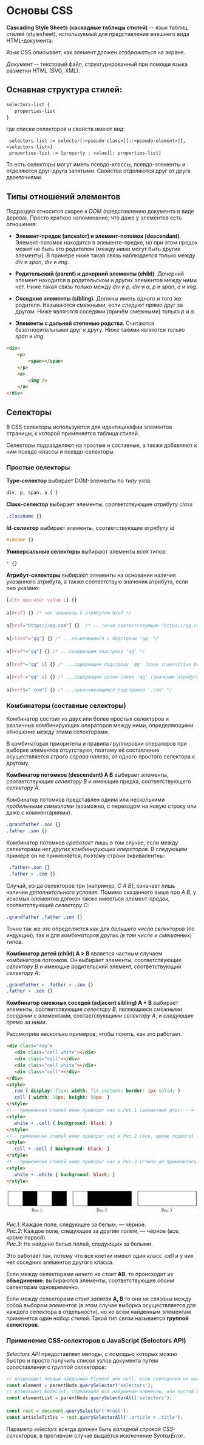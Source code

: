 
# Основы CSS
**Cascading Style Sheets (каскадные таблицы стилей)** -- язык таблиц стилей (stylesheet), используемый для представления внешнего вида HTML-документа. 

Язык CSS описывает, как элемент должен *отображаться* на экране.

*Документ* -- текстовый файл, структурированный при помощи языка разметки HTML (SVG, XML).

## Оснавная структура стилей:
```css
selectors-list {
   properties-list
}
```
где списки селекторов и свойств имеют вид:
```
 selectors-list := selector[:<pseudo-class>][::<pseudo-element>][, <selectors-list>]
 properties-list := [property : value][; properties-list]
```
То есть селекторы могут иметь псевдо-классы, псевдо-элементы и отделяются друг-друга запятыми.
Свойства отделяются друг от друга двоеточиями.

## Типы отношений элементов

Подраздел относится скорее к *DOM* (представлению документа в виде дерева). Просто краткое напоминание, что даже у элементов есть отношения:
* **Элемент-предок (ancestor) и элемент-потомок  (descendant)**.  Элемент-потомок находится в элементе-предке, но при этом предок может не быть его родителем (между ними могут быть другие элементы). В примере ниже такая связь наблюдается только между *div* и *span*, *div* и *img*.

* **Родительский (parent) и дочерний элементы (child)**.  Дочерний элемент находится в родительском и других элементов между ними нет. Ниже такая связь только между  *div* и *p*, *div* и *a*, *p* и *span*, *a* и *img*.

* **Соседние элементы (sibling)**.  Должны иметь одного и того же родителя. Называются смежными, если следуют прямо друг за другом. Ниже являются соседями (причём смежными) только *p* и *a*.

* **Элементы с дальней степенью родства**. Считаются безотносительными друг к другу. Ниже такими являются только *span* и *img*.

```html
<div>
	<p>
		<span></span>
	</p>
	<a>
		<img />
	</a>
</div>
```

## Селекторы

В CSS селекторы используются для идентицикафии элементов страницы, к которой применяется таблица стилей.

Селекторы подразделяют на простые и составные, а также добавляют к ним псевдо-классы и псевдо-селекторы.

### Простые селекторы

**Type-селектор** выбирает DOM-элементы по *типу* узла:
```css
div, p, span, a { }
```
**Class-селектор** выбирает элементы, соответствующие *атрибуту  class*
```css
.classname {}
```
**Id-селектор** выбирает элементы, соответствующие *атрибуту  id*
```css
#idname {}
```
**Универсальные селекторы**  выбирают элементы *всех* типов:
```css
* {}
```
**Атрибут-селекторы**  выбирают элементы на основании наличия указанного атрибута, а также соответствую значения атрибута, если оно указано:
```css
[attr operator value i] {}

a[href] {} /* <a> элементы с атрибутом href */

a[href="https://qq.com"] {}  /* ...точно соответствующим "https://qq.com" */

a[class^="qq"] {} /* ...начинающимся с подстроки 'qq' */

a[href*="qq"] {} /* ...содержащим подстроку 'qq' */

a[href*="qq" i] {} /* ...содержащим подстроку 'qq' (case insensitive благодаря флагу 'i') */

a[href~="qq" i] {} /* ...содержащим целое слово 'qq' (значение атрибута состоит из слов и пробелов) */

a[href$=".com"] {} /* ...заканчивающимся подстрокой '.com' */
```

### Комбинаторы (составные селекторы)
Комбинатор состоит из двух или более простых селекторов и различных комбинирующих операторов между ними, определяющими отношение между этими селекторами. 

В комбинаторах приоритеты и правила группировки операторов при выборке элементов отсутствуют, поэтому её составление осуществляется *строго справа налево*, от одного простого селектора к другому. 

**Комбинатор потомков (descendant) A B**  выбирает элементы, соответствующие *селектору B* и имеющие предка, соответствующего *селектору A*. 

Комбинатор потомков представлен одним или несколькими *пробельными символами* (возможно, с переходом на новую строку или даже с комментариями). 
```css
.grandfather .son {}
.father .son {}
```

Комбинатор потомков *сработает* лишь в том случае, если между селекторами *нет других комбинирующих операторов*. В следующем примере он не применяется, поэтому строки эквивалентны:
```css
 .father>.son {}
 .father > .son {}
```

Случай, когда селекторов три (например, *C A B*), означает лишь наличие *дополнительного условия*. Помимо сказанного выше про *A B*, у искомых элементов должен также имееться *элемент-предок*, соответствующий *селектору C*:
```css
.grandfather .father .son {}
```
Точно так же это определяется  как для *большего числа селекторов* (по индукции), так и для *комбинаторов других (в том числе и смешанных) типов*.

**Комбинатор детей (child) A > B** является частным случаем комбинатора потомков. Он выбирает элементы, соответствующие *селектору B* и имеющие родительский элемент, соответствующий *селектору A*:
```css
.grandfather > .father > .son {}
.father > .son {}
```
**Комбинатор смежных соседей (adjacent sibling) A + B** выбирает элементы, соответствующие *селектору B*, являющиеся *смежными соседями* с элементами, соответсвующими *селектору A*, и *следующие прямо за ними*.

Рассмотрим несколько примеров, чтобы понять, как это работает.
```html
<div class="row">
   <div class="cell white"></div>
   <div class="cell"></div>
   <div class="cell white"></div>
   <div class="cell"></div>
</div>
<style>
  .row { display: flex; width: fit-content; border: 1px solid; }
  .cell { width: 50px; height: 50px; }
</style>
<!-- применение стилей ниже приводит нас к Рис.1 (шахматный ряд): -->
<style>
  .white + .cell { background: black; }
</style>
<!-- применение стилей ниже приводит нас к Рис.2 (все, кроме первого) -->
<style>
  .cell + .cell { background: black; }
</style>
<!-- применение стилей ниже приводит нас к Рис.3 (стили не применились) -->
<style>
  .white + .white { background: black; }
</style>
```

![adjacent sibling examples](/assets/Hzb_FIGWrqs.jpg)

*Рис.1*: Каждое поле, следующее за белым, — чёрное.  
*Рис.2*: Каждое поле, следующее за другим полем, — чёрное (все, кроме первой).  
*Рис.3*: Не найдено белых полей, следующих за белыми.

Это работает так, потому что все клетки имеют один класс .cell и у них нет соседних элементов другого класса.  


Если между селекторами *ничего не стоит* **AB**, то происходит их **объединение**: выбираются элементы, соответствующие *обоим* селекторам одновременно.

Если между селекторами *стоит запятая* **A, B** то они *не связаны* между собой *выбором элементов* (в этом случае выборка осуществляется для каждого селектора в отдельности), но ко всем найденным элементам применется *один набор стилей*. Такой тип связи называется **группой селекторов**.

### Применение CSS-селекторов в JavaScript (Selectors API)

*Selectors API* предоставляет методы, с помощью которых можно быстро и просто получить список узлов документа путем сопоставления с *группой селекторов*:
```javascript
// возвращает первый найденный Element или null, если совпадений не найдено
const element = parentNode.querySelector('selectors'); 
// возвращает NodeList, содержащий все найденные элементы, или пустой NodeList
const elementList = parentNode.querySelectorAll('selectors'); 

const root = document.querySelector('#root');
const articleTitles = root.querySelectorAll('.article > .title');
```
Параметр *selectors*  всегда  должен быть *валидной строкой CSS-селекторов*, в противном случае выдаётся исключение *SyntaxError*.

